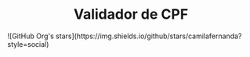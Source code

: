 <h1 align='center'>Validador de CPF</h1>

<div>
<p>![GitHub Org's stars](https://img.shields.io/github/stars/camilafernanda?style=social)</p>
</div>
